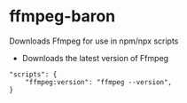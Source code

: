 # ffmpeg-baron
Downloads Ffmpeg for use in npm/npx scripts

- Downloads the latest version of Ffmpeg

````
"scripts": {
    "ffmpeg:version": "ffmpeg --version",
}
````